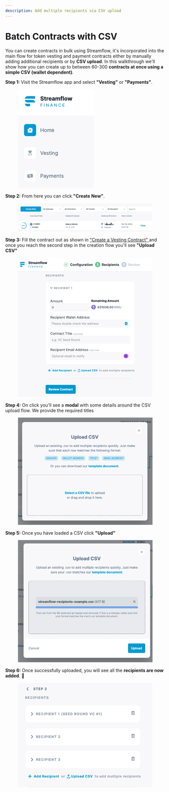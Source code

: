 ```yaml
---
description: Add multiple recipients via CSV upload
---
```


# Batch Contracts with CSV

You can create contracts in bulk using Streamflow, it's incorporated into the main flow for token vesting and payment contracts either by manually adding additional recipients or by **CSV upload**. In this walkthrough we'll show how you can create up to between 60-300 **contracts at once using a simple CSV (wallet dependent)**.



**Step 1:** Visit the Streamflow app and select **"Vesting"** or **"Payments"**.

<figure><img src="../.gitbook/assets/image (25).png" alt=""><figcaption></figcaption></figure>

**Step 2:** From here you can click **"Create New"**.

<figure><img src="../.gitbook/assets/image (32).png" alt=""><figcaption></figcaption></figure>

**Step 3:** Fill the contract out as shown in ["Create a Vesting Contract" ](token-vesting.md)and once you reach the second step in the creation flow you'll see **"Upload CSV"**

<figure><img src="../.gitbook/assets/image (44).png" alt="" width="541"><figcaption></figcaption></figure>

**Step 4:** On click you'll see a **modal** with some details around the CSV upload flow. We provide the required titles&#x20;

<figure><img src="../.gitbook/assets/image (45).png" alt=""><figcaption></figcaption></figure>

**Step 5:** Once you have loaded a CSV click **"Upload"**

<figure><img src="../.gitbook/assets/image (46).png" alt=""><figcaption></figcaption></figure>

**Step 6:** Once successfully uploaded, you will see all the **recipients are now added**. :tada:

<figure><img src="../.gitbook/assets/image (47).png" alt=""><figcaption></figcaption></figure>

